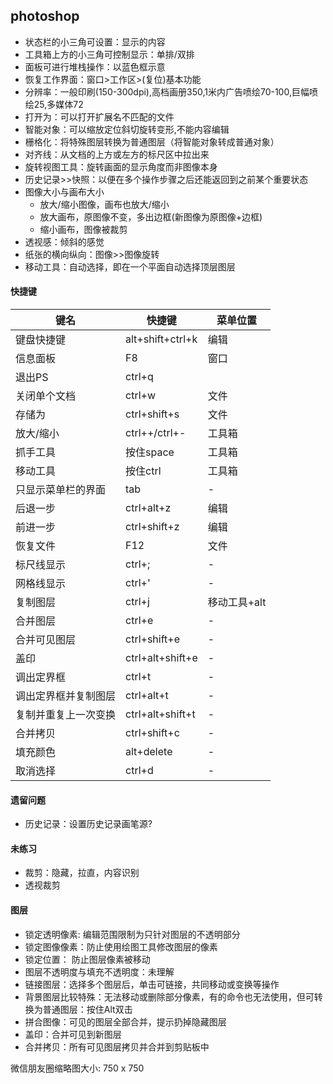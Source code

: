 ## photoshop
- 状态栏的小三角可设置：显示的内容
- 工具箱上方的小三角可控制显示：单排/双排
- 面板可进行堆栈操作：以蓝色框示意
- 恢复工作界面：窗口>工作区>(复位)基本功能
- 分辨率：一般印刷(150-300dpi),高档画册350,1米内广告喷绘70-100,巨幅喷绘25,多媒体72
- 打开为：可以打开扩展名不匹配的文件
- 智能对象：可以缩放定位斜切旋转变形,不能内容编辑
- 栅格化：将特殊图层转换为普通图层（将智能对象转成普通对象）
- 对齐线：从文档的上方或左方的标尺区中拉出来
- 旋转视图工具：旋转画面的显示角度而非图像本身
- 历史记录>>快照：以便在多个操作步骤之后还能返回到之前某个重要状态
- 图像大小与画布大小
    - 放大/缩小图像，画布也放大/缩小
    - 放大画布，原图像不变，多出边框(新图像为原图像+边框)
    - 缩小画布，图像被裁剪
- 透视感：倾斜的感觉
- 纸张的横向纵向：图像>>图像旋转
- 移动工具：自动选择，即在一个平面自动选择顶层图层



#### 快捷键
|键名|快捷键|菜单位置
|-|-|-
|键盘快捷键|alt+shift+ctrl+k|编辑
|信息面板|F8|窗口
|退出PS|ctrl+q|
|关闭单个文档|ctrl+w|文件
|存储为|ctrl+shift+s|文件
|放大/缩小|ctrl++/ctrl+-|工具箱
|抓手工具|按住space|工具箱
|移动工具|按住ctrl|工具箱
|只显示菜单栏的界面|tab|-
|后退一步|ctrl+alt+z|编辑
|前进一步|ctrl+shift+z|编辑
|恢复文件|F12|文件
|标尺线显示|ctrl+;|-
|网格线显示|ctrl+'|-
|复制图层|ctrl+j|移动工具+alt
|合并图层|ctrl+e|-
|合并可见图层|ctrl+shift+e|-
|盖印|ctrl+alt+shift+e|-
|调出定界框|ctrl+t|-
|调出定界框并复制图层|ctrl+alt+t|-
|复制并重复上一次变换|ctrl+alt+shift+t|-
|合并拷贝|ctrl+shift+c|-
|填充颜色|alt+delete|-
|取消选择|ctrl+d|-








#### 遗留问题
- 历史记录：设置历史记录画笔源?


#### 未练习
- 裁剪：隐藏，拉直，内容识别
- 透视裁剪

#### 图层
- 锁定透明像素: 编辑范围限制为只针对图层的不透明部分
- 锁定图像像素：防止使用绘图工具修改图层的像素
- 锁定位置： 防止图层像素被移动
- 图层不透明度与填充不透明度：未理解
- 链接图层：选择多个图层后，单击可链接，共同移动或变换等操作
- 背景图层比较特殊：无法移动或删除部分像素，有的命令也无法使用，但可转换为普通图层：按住Alt双击
- 拼合图像：可见的图层全部合并，提示扔掉隐藏图层
- 盖印：合并可见到新图层
- 合并拷贝：所有可见图层拷贝并合并到剪贴板中



微信朋友圈缩略图大小: 750 x 750
